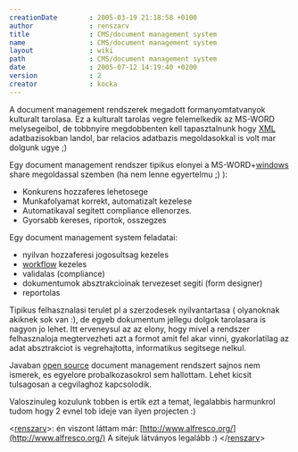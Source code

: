 ```yaml
---
creationDate        : 2005-03-19 21:18:58 +0100 
author              : renszarv 
title               : CMS/document management system 
name                : CMS/document management system 
layout              : wiki 
path                : CMS/document management system 
date                : 2005-07-12 14:19:40 +0200 
version             : 2 
creator             : kocka 
---
```

A document management rendszerek megadott formanyomtatvanyok kulturalt tarolasa. Ez a kulturalt tarolas vegre felemelkedik az MS-WORD melysegeibol, de tobbnyire megdobbenten kell tapasztalnunk hogy [XML](../XML.html) adatbazisokban landol, bar relacios adatbazis megoldasokkal is volt mar dolgunk ugye ;)

Egy document management rendszer tipikus elonyei a MS-WORD+[windows](../Windows.html) share megoldassal szemben (ha nem lenne egyertelmu ;) ):

*   Konkurens hozzaferes lehetosege
*   Munkafolyamat korrekt, automatizalt kezelese
*   Automatikaval segitett compliance ellenorzes.
*   Gyorsabb kereses, riportok, osszegzes

Egy document management system feladatai:

*   nyilvan hozzaferesi jogosultsag kezeles
*   [workflow](../workflow.html) kezeles
*   validalas (compliance)
*   dokumentumok absztrakcioinak tervezeset segiti (form designer)
*   reportolas

Tipikus felhasznalasi terulet pl a szerzodesek nyilvantartasa ( olyanoknak akiknek sok van :), de egyeb dokumentum jellegu dolgok tarolasara is nagyon jo lehet. Itt erveneysul az az elony, hogy mivel a rendszer felhasznaloja megtervezheti azt a formot amit fel akar vinni, gyakorlatilag az adat absztrakciot is vegrehajtotta, informatikus segitsege nelkul.

Javaban [open source](../Open%20Source.html) document management rendszert sajnos nem ismerek, es egyelore probalkozasokrol sem hallottam. Lehet kicsit tulsagosan a cegvilaghoz kapcsolodik.

Valoszinuleg kozulunk tobben is ertik ezt a temat, legalabbis harmunkrol tudom hogy 2 evnel tob ideje van ilyen projecten :)

<[renszarv](../renszarv.html)>: én viszont láttam már: [http://www.alfresco.org/](http://www.alfresco.org/) A sitejuk látványos legalább :) </[renszarv](../renszarv.html)>
